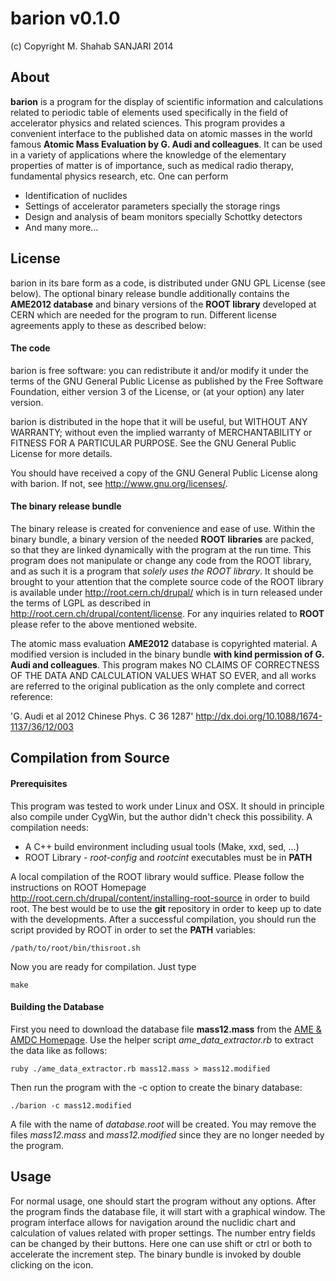 # barion v0.1.0

(c) Copyright M. Shahab SANJARI 2014

## About

**barion** is a program for the display of scientific information and 
calculations related to periodic table of elements used specifically in the field
of accelerator physics and related sciences. This program provides a convenient
interface to the published data on atomic masses in the world famous 
**Atomic Mass Evaluation by G. Audi and colleagues**. It can be used in a 
variety of applications where the knowledge of the elementary properties of 
matter is of importance, such as medical radio therapy, fundamental physics 
research, etc. One can perform

- Identification of nuclides 
- Settings of accelerator parameters specially the storage rings
- Design and analysis of beam monitors specially Schottky detectors
- And many more...

## License

barion in its bare form as a code, is distributed under GNU GPL License (see below).
The optional binary release bundle additionally contains the **AME2012 database** 
and binary versions of the **ROOT library** developed at CERN which are needed for the program to run. Different license agreements apply to these as described below:

#### The code

barion is free software: you can redistribute it and/or modify it under the 
terms of the GNU General Public License as published by the Free Software 
Foundation, either version 3 of the License, or (at your option) any later 
version.

barion is distributed in the hope that it will be useful, but WITHOUT ANY 
WARRANTY; without even the implied warranty of MERCHANTABILITY or FITNESS FOR A 
PARTICULAR PURPOSE.  See the GNU General Public License for more details.

You should have received a copy of the GNU General Public License along with 
barion.  If not, see <http://www.gnu.org/licenses/>.

#### The binary release bundle

The binary release is created for convenience and ease of use. Within the 
binary bundle, a binary version of the needed **ROOT libraries** are packed, so that 
they are linked dynamically with the program at the run time. This program does 
not manipulate or change any code from the ROOT library, and as such it is a 
program that *solely uses the ROOT library*. It should be brought to your 
attention that the complete source code of the ROOT library is available under 
<http://root.cern.ch/drupal/> which is in turn released under the terms of LGPL 
as described in <http://root.cern.ch/drupal/content/license>. For any inquiries
related to **ROOT** please refer to the above mentioned website.

The atomic mass evaluation **AME2012** database is copyrighted material. A 
modified version is included in the binary bundle **with kind permission of 
G. Audi and colleagues**. This program makes NO CLAIMS OF CORRECTNESS OF THE 
DATA AND CALCULATION VALUES WHAT SO EVER, and all works are referred to the 
original publication as the only complete and correct reference:

'G. Audi et al 2012 Chinese Phys. C 36 1287'
<http://dx.doi.org/10.1088/1674-1137/36/12/003>


## Compilation from Source

#### Prerequisites

This program was tested to work under Linux and OSX. It should in principle also
compile under CygWin, but the author didn't check this possibility. A compilation
needs:

- A C++ build environment including usual tools (Make, xxd, sed, ...)
- ROOT Library - *root-config* and *rootcint* executables must be in **PATH**

A local compilation of the ROOT library would suffice. Please follow the 
instructions on ROOT Homepage
<http://root.cern.ch/drupal/content/installing-root-source>
in order to build root. The best would be to use the **git** repository in order 
to keep up to date with the developments. After a successful compilation, you 
should run the script provided by ROOT in order to set the **PATH** variables:

`/path/to/root/bin/thisroot.sh`

Now you are ready for compilation. Just type

`make`

#### Building the Database

First you need to download the database file **mass12.mass** from the [AME & 
AMDC Homepage](http://amdc.impcas.ac.cn/evaluation/data2012/ame.html). Use the 
helper script *ame_data_extractor.rb* to extract the data like as follows:

`ruby ./ame_data_extractor.rb mass12.mass > mass12.modified`

Then run the program with the -c option to create the binary database:

`./barion -c mass12.modified`

A file with the name of *database.root* will be created. You may remove the files 
*mass12.mass* and *mass12.modified* since they are no longer needed by the program.

## Usage

For normal usage, one should start the program without any options. After the 
program finds the database file, it will start with a graphical window. The 
program interface allows for navigation around the nuclidic chart and calculation 
of values related with proper settings. The number entry fields can be changed 
by their buttons. Here one can use shift or ctrl or both to accelerate the 
increment step. The binary bundle is invoked by double clicking on the icon.
